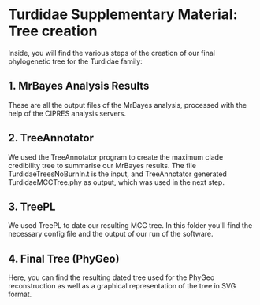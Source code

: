 # Turdidae Supplementary Material: Tree creation

Inside, you will find the various steps of the creation of our final phylogenetic tree for the Turdidae family: 

## 1. MrBayes Analysis Results

These are all the output files of the MrBayes analysis, processed with the help of the CIPRES analysis servers.

## 2. TreeAnnotator

We used the TreeAnnotator program to create the maximum clade credibility tree to summarise our MrBayes results. The file TurdidaeTreesNoBurnIn.t is the input, and TreeAnnotator generated TurdidaeMCCTree.phy as output, which was used in the next step.

## 3. TreePL

We used TreePL to date our resulting MCC tree. In this folder you'll find the necessary config file and the output of our run of the software.

## 4. Final Tree (PhyGeo)

Here, you can find the resulting dated tree used for the PhyGeo reconstruction as well as a graphical representation of the tree in SVG format.